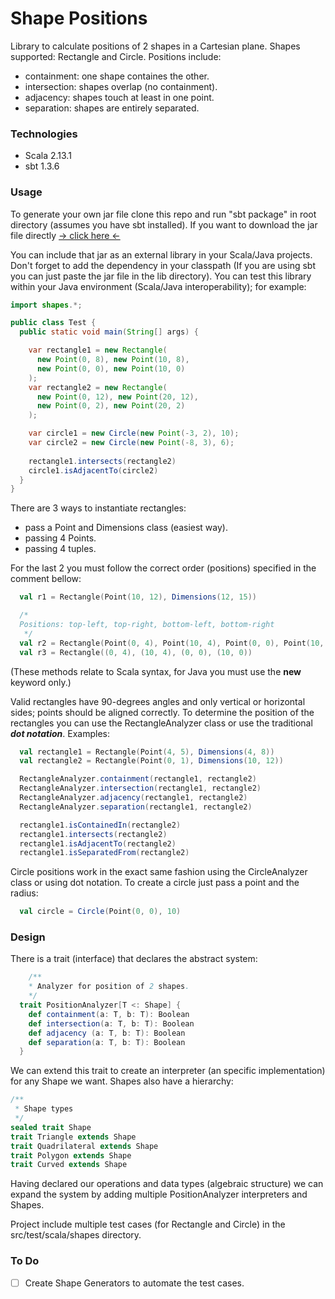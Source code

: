 # Shape Positions

Library to calculate positions of 2 shapes in a Cartesian plane. Shapes supported: Rectangle 
and Circle. Positions include:
- containment: one shape containes the other.
- intersection: shapes overlap (no containment).
- adjacency: shapes touch at least in one point.
- separation: shapes are entirely separated.

### Technologies

- Scala 2.13.1
- sbt 1.3.6

### Usage
To generate your own jar file clone this repo and run "sbt package" in root directory (assumes you have sbt installed). 
If you want to download the jar file directly [-> click here <-](https://cc6e750869d1bf4c575d93c62ceaffbd880f62fdc70d92005eedad24f5865.s3.amazonaws.com/rectangles2_2.13-0.1.jar)  

You can include that jar as an external library in your Scala/Java projects. Don't forget to 
add the dependency in your classpath (If you are using sbt you can just paste the jar file in the lib directory). 
You can test this library within your Java environment (Scala/Java interoperability); for example:
```java
import shapes.*;

public class Test {
  public static void main(String[] args) {

    var rectangle1 = new Rectangle(
      new Point(0, 8), new Point(10, 8),
      new Point(0, 0), new Point(10, 0)
    );
    var rectangle2 = new Rectangle(
      new Point(0, 12), new Point(20, 12),
      new Point(0, 2), new Point(20, 2)
    );

    var circle1 = new Circle(new Point(-3, 2), 10);
    var circle2 = new Circle(new Point(-8, 3), 6);
    
    rectangle1.intersects(rectangle2)
    circle1.isAdjacentTo(circle2)
  }
}
```

There are 3 ways to instantiate rectangles:
- pass a Point and Dimensions class (easiest way).
- passing 4 Points.
- passing 4 tuples.  

For the last 2 you must follow the correct order (positions) specified in the comment bellow:
```scala
  val r1 = Rectangle(Point(10, 12), Dimensions(12, 15))

  /*
  Positions: top-left, top-right, bottom-left, bottom-right
   */
  val r2 = Rectangle(Point(0, 4), Point(10, 4), Point(0, 0), Point(10, 0))
  val r3 = Rectangle((0, 4), (10, 4), (0, 0), (10, 0))
```
(These methods relate to Scala syntax, for Java you must use the **new** keyword only.) 

Valid rectangles have 90-degrees angles and only vertical or horizontal sides; points should be aligned correctly.
To determine the position of the rectangles you can use the RectangleAnalyzer class or 
use the traditional ***dot notation***. Examples:
```scala
  val rectangle1 = Rectangle(Point(4, 5), Dimensions(4, 8))
  val rectangle2 = Rectangle(Point(0, 1), Dimensions(10, 12))

  RectangleAnalyzer.containment(rectangle1, rectangle2)
  RectangleAnalyzer.intersection(rectangle1, rectangle2)
  RectangleAnalyzer.adjacency(rectangle1, rectangle2)
  RectangleAnalyzer.separation(rectangle1, rectangle2)

  rectangle1.isContainedIn(rectangle2)
  rectangle1.intersects(rectangle2)
  rectangle1.isAdjacentTo(rectangle2)
  rectangle1.isSeparatedFrom(rectangle2)
```

Circle positions work in the exact same fashion using the CircleAnalyzer class or using dot notation. 
To create a circle just pass a point and the radius:
```scala
  val circle = Circle(Point(0, 0), 10)
```

### Design

There is a trait (interface) that declares the abstract system:
```scala
    /**
    * Analyzer for position of 2 shapes.
    */
  trait PositionAnalyzer[T <: Shape] {
    def containment(a: T, b: T): Boolean
    def intersection(a: T, b: T): Boolean
    def adjacency (a: T, b: T): Boolean
    def separation(a: T, b: T): Boolean
  }
```
We can extend this trait to create an interpreter (an specific implementation) for any Shape we want. 
Shapes also have a hierarchy:
```scala
/**
 * Shape types
 */
sealed trait Shape
trait Triangle extends Shape
trait Quadrilateral extends Shape
trait Polygon extends Shape
trait Curved extends Shape
```
Having declared our operations and data types (algebraic structure) we can expand the system by adding multiple 
PositionAnalyzer interpreters and Shapes.

Project include multiple test cases (for Rectangle and Circle) in the src/test/scala/shapes directory. 

### To Do

- [ ] Create Shape Generators to automate the test cases. 


